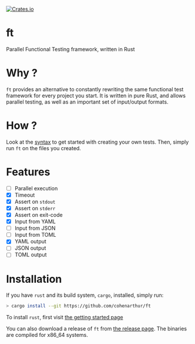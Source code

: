 [![Crates.io](https://img.shields.io/crates/v/ftf.svg)](https://crates.io/crates/ftf)
# ft

Parallel Functional Testing framework, written in Rust

# Why ?

`ft` provides an alternative to constantly rewriting the same functional test
framework for every project you start. It is written in pure Rust, and allows
parallel testing, as well as an important set of input/output formats.

# How ?

Look at the [syntax](SYNTAX.md) to get started with creating your own tests.
Then, simply run `ft` on the files you created.

# Features

* [ ] Parallel execution
* [x] Timeout
* [x] Assert on `stdout`
* [x] Assert on `stderr`
* [x] Assert on exit-code
* [x] Input from YAML
* [ ] Input from JSON
* [ ] Input from TOML
* [x] YAML output
* [ ] JSON output
* [ ] TOML output

# Installation

If you have `rust` and its build system, `cargo`, installed, simply run:
```sh
> cargo install --git https://github.com/cohenarthur/ft
```

To install `rust`, first visit [the getting started page](https://www.rust-lang.org/learn/get-started)

You can also download a release of `ft` from [the release page](https://github.com/CohenArthur/ft/releases).
The binaries are compiled for x86_64 systems.
